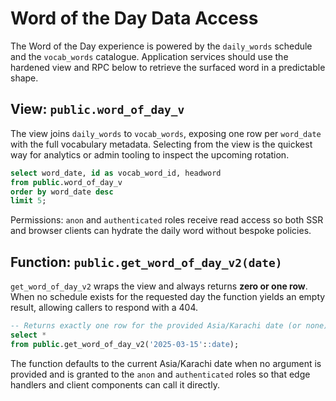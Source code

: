 # Word of the Day Data Access

The Word of the Day experience is powered by the `daily_words` schedule and the
`vocab_words` catalogue. Application services should use the hardened view and
RPC below to retrieve the surfaced word in a predictable shape.

## View: `public.word_of_day_v`

The view joins `daily_words` to `vocab_words`, exposing one row per `word_date`
with the full vocabulary metadata. Selecting from the view is the quickest way
for analytics or admin tooling to inspect the upcoming rotation.

```sql
select word_date, id as vocab_word_id, headword
from public.word_of_day_v
order by word_date desc
limit 5;
```

Permissions: `anon` and `authenticated` roles receive read access so both SSR
and browser clients can hydrate the daily word without bespoke policies.

## Function: `public.get_word_of_day_v2(date)`

`get_word_of_day_v2` wraps the view and always returns **zero or one row**. When
no schedule exists for the requested day the function yields an empty result,
allowing callers to respond with a 404.

```sql
-- Returns exactly one row for the provided Asia/Karachi date (or none)
select *
from public.get_word_of_day_v2('2025-03-15'::date);
```

The function defaults to the current Asia/Karachi date when no argument is
provided and is granted to the `anon` and `authenticated` roles so that edge
handlers and client components can call it directly.
